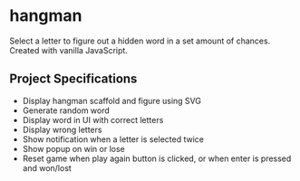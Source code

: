# hangman

Select a letter to figure out a hidden word in a set amount of chances. Created with vanilla JavaScript.

## Project Specifications

- Display hangman scaffold and figure using SVG
- Generate random word
- Display word in UI with correct letters
- Display wrong letters
- Show notification when a letter is selected twice
- Show popup on win or lose
- Reset game when play again button is clicked, or when enter is pressed and won/lost
